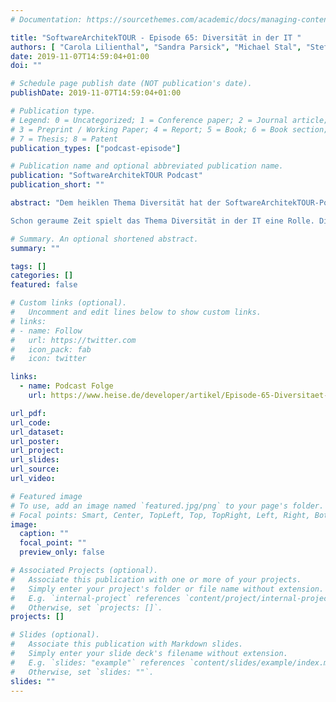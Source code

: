 ```yaml
---
# Documentation: https://sourcethemes.com/academic/docs/managing-content/

title: "SoftwareArchitekTOUR - Episode 65: Diversität in der IT "
authors: [ "Carola Lilienthal", "Sandra Parsick", "Michael Stal", "Stefan Tilkov"]
date: 2019-11-07T14:59:04+01:00
doi: ""

# Schedule page publish date (NOT publication's date).
publishDate: 2019-11-07T14:59:04+01:00

# Publication type.
# Legend: 0 = Uncategorized; 1 = Conference paper; 2 = Journal article;
# 3 = Preprint / Working Paper; 4 = Report; 5 = Book; 6 = Book section;
# 7 = Thesis; 8 = Patent
publication_types: ["podcast-episode"]

# Publication name and optional abbreviated publication name.
publication: "SoftwareArchitekTOUR Podcast"
publication_short: ""

abstract: "Dem heiklen Thema Diversität hat der SoftwareArchitekTOUR-Podcast eine eigene Episode gewidmet. Es geht um Initiativen und Erfahrungen.\n

Schon geraume Zeit spielt das Thema Diversität in der IT eine Rolle. Die Tendenz geht ganz klar dahin, dass Unternehmen und IT-Projekte zunehmend darauf achten, ihre Teams divers zu durchmischen, oder IT-Konferenzorganisatoren bei den Referenten ein möglichst gemischtes Programm zusammenstellen müssen, soll die Community im Nachgang nicht auf die Barrikaden gehen. Carola Lilienthal, Sandra Parsick, Michael Stal und Stefan Tilkov diskutieren in dieser Episode mehrere Diversitätsinitiativen und berichten von ihren Erfahrungen aus dem Berufsalltag und welche Konsequenzen sie aus ihnen gezogen haben."

# Summary. An optional shortened abstract.
summary: ""

tags: []
categories: []
featured: false

# Custom links (optional).
#   Uncomment and edit lines below to show custom links.
# links:
# - name: Follow
#   url: https://twitter.com
#   icon_pack: fab
#   icon: twitter

links:
  - name: Podcast Folge
    url: https://www.heise.de/developer/artikel/Episode-65-Diversitaet-in-der-IT-4516899.html

url_pdf:
url_code:
url_dataset:
url_poster:
url_project:
url_slides:
url_source:
url_video:

# Featured image
# To use, add an image named `featured.jpg/png` to your page's folder.
# Focal points: Smart, Center, TopLeft, Top, TopRight, Left, Right, BottomLeft, Bottom, BottomRight.
image:
  caption: ""
  focal_point: ""
  preview_only: false

# Associated Projects (optional).
#   Associate this publication with one or more of your projects.
#   Simply enter your project's folder or file name without extension.
#   E.g. `internal-project` references `content/project/internal-project/index.md`.
#   Otherwise, set `projects: []`.
projects: []

# Slides (optional).
#   Associate this publication with Markdown slides.
#   Simply enter your slide deck's filename without extension.
#   E.g. `slides: "example"` references `content/slides/example/index.md`.
#   Otherwise, set `slides: ""`.
slides: ""
---
```

